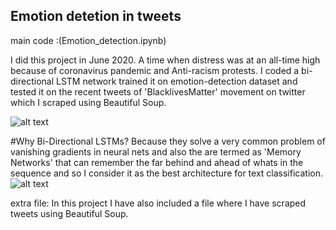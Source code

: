 ## Emotion detetion in tweets
main code :(Emotion_detection.ipynb)



I did this project in June 2020. A time when distress was at an all-time high because of coronavirus pandemic and Anti-racism protests.
   I coded a bi-directional LSTM network trained it on emotion-detection dataset and tested it on the recent tweets of 'BlacklivesMatter' movement on twitter  which I scraped using Beautiful Soup. 
   
![alt text](https://i.ytimg.com/vi/1gQ6uG5Ujiw/maxresdefault.jpg)


#Why Bi-Directional LSTMs?
Because they solve  a very common problem of vanishing gradients in neural nets and also the are termed as 'Memory Networks' that can remember the far behind and ahead of whats in the sequence and so I consider it as the best architecture for text classification.
 ![alt text](https://i.stack.imgur.com/iIiYO.png)

extra file: In this project I have also included a file where I have scraped  tweets using Beautiful Soup.
